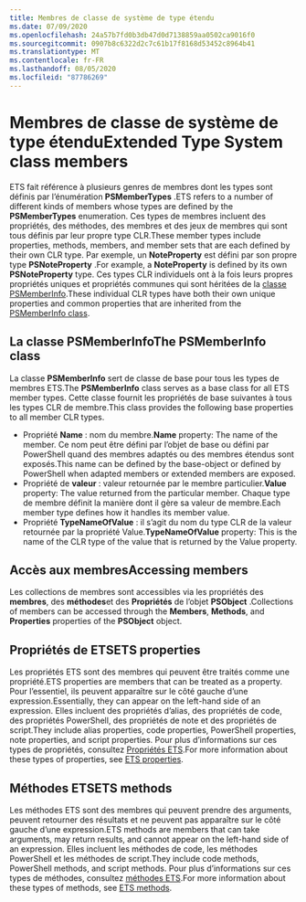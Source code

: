 ```yaml
---
title: Membres de classe de système de type étendu
ms.date: 07/09/2020
ms.openlocfilehash: 24a57b7fd0b3db47d0d7138859aa0502ca9016f0
ms.sourcegitcommit: 0907b8c6322d2c7c61b17f8168d53452c8964b41
ms.translationtype: MT
ms.contentlocale: fr-FR
ms.lasthandoff: 08/05/2020
ms.locfileid: "87786269"
---
```

# <a name="extended-type-system-class-members"></a><span data-ttu-id="46516-102">Membres de classe de système de type étendu</span><span class="sxs-lookup"><span data-stu-id="46516-102">Extended Type System class members</span></span>

<span data-ttu-id="46516-103">ETS fait référence à plusieurs genres de membres dont les types sont définis par l’énumération **PSMemberTypes** .</span><span class="sxs-lookup"><span data-stu-id="46516-103">ETS refers to a number of different kinds of members whose types are defined by the **PSMemberTypes** enumeration.</span></span> <span data-ttu-id="46516-104">Ces types de membres incluent des propriétés, des méthodes, des membres et des jeux de membres qui sont tous définis par leur propre type CLR.</span><span class="sxs-lookup"><span data-stu-id="46516-104">These member types include properties, methods, members, and member sets that are each defined by their own CLR type.</span></span> <span data-ttu-id="46516-105">Par exemple, un **NoteProperty** est défini par son propre type **PSNoteProperty** .</span><span class="sxs-lookup"><span data-stu-id="46516-105">For example, a **NoteProperty** is defined by its own **PSNoteProperty** type.</span></span> <span data-ttu-id="46516-106">Ces types CLR individuels ont à la fois leurs propres propriétés uniques et propriétés communes qui sont héritées de la [classe PSMemberInfo](/dotnet/api/system.management.automation.psmemberinfo).</span><span class="sxs-lookup"><span data-stu-id="46516-106">These individual CLR types have both their own unique properties and common properties that are inherited from the [PSMemberInfo class](/dotnet/api/system.management.automation.psmemberinfo).</span></span>

## <a name="the-psmemberinfo-class"></a><span data-ttu-id="46516-107">La classe PSMemberInfo</span><span class="sxs-lookup"><span data-stu-id="46516-107">The PSMemberInfo class</span></span>

<span data-ttu-id="46516-108">La classe **PSMemberInfo** sert de classe de base pour tous les types de membres ETS.</span><span class="sxs-lookup"><span data-stu-id="46516-108">The **PSMemberInfo** class serves as a base class for all ETS member types.</span></span> <span data-ttu-id="46516-109">Cette classe fournit les propriétés de base suivantes à tous les types CLR de membre.</span><span class="sxs-lookup"><span data-stu-id="46516-109">This class provides the following base properties to all member CLR types.</span></span>

- <span data-ttu-id="46516-110">Propriété **Name** : nom du membre.</span><span class="sxs-lookup"><span data-stu-id="46516-110">**Name** property: The name of the member.</span></span> <span data-ttu-id="46516-111">Ce nom peut être défini par l’objet de base ou défini par PowerShell quand des membres adaptés ou des membres étendus sont exposés.</span><span class="sxs-lookup"><span data-stu-id="46516-111">This name can be defined by the base-object or defined by PowerShell when adapted members or extended members are exposed.</span></span>
- <span data-ttu-id="46516-112">Propriété de **valeur** : valeur retournée par le membre particulier.</span><span class="sxs-lookup"><span data-stu-id="46516-112">**Value** property: The value returned from the particular member.</span></span> <span data-ttu-id="46516-113">Chaque type de membre définit la manière dont il gère sa valeur de membre.</span><span class="sxs-lookup"><span data-stu-id="46516-113">Each member type defines how it handles its member value.</span></span>
- <span data-ttu-id="46516-114">Propriété **TypeNameOfValue** : il s’agit du nom du type CLR de la valeur retournée par la propriété Value.</span><span class="sxs-lookup"><span data-stu-id="46516-114">**TypeNameOfValue** property: This is the name of the CLR type of the value that is returned by the Value property.</span></span>

## <a name="accessing-members"></a><span data-ttu-id="46516-115">Accès aux membres</span><span class="sxs-lookup"><span data-stu-id="46516-115">Accessing members</span></span>

<span data-ttu-id="46516-116">Les collections de membres sont accessibles via les propriétés des **membres**, des **méthodes**et des **Propriétés** de l’objet **PSObject** .</span><span class="sxs-lookup"><span data-stu-id="46516-116">Collections of members can be accessed through the **Members**, **Methods**, and **Properties** properties of the **PSObject** object.</span></span>

## <a name="ets-properties"></a><span data-ttu-id="46516-117">Propriétés de ETS</span><span class="sxs-lookup"><span data-stu-id="46516-117">ETS properties</span></span>

<span data-ttu-id="46516-118">Les propriétés ETS sont des membres qui peuvent être traités comme une propriété.</span><span class="sxs-lookup"><span data-stu-id="46516-118">ETS properties are members that can be treated as a property.</span></span> <span data-ttu-id="46516-119">Pour l’essentiel, ils peuvent apparaître sur le côté gauche d’une expression.</span><span class="sxs-lookup"><span data-stu-id="46516-119">Essentially, they can appear on the left-hand side of an expression.</span></span> <span data-ttu-id="46516-120">Elles incluent des propriétés d’alias, des propriétés de code, des propriétés PowerShell, des propriétés de note et des propriétés de script.</span><span class="sxs-lookup"><span data-stu-id="46516-120">They include alias properties, code properties, PowerShell properties, note properties, and script properties.</span></span> <span data-ttu-id="46516-121">Pour plus d’informations sur ces types de propriétés, consultez [Propriétés ETS](properties.md).</span><span class="sxs-lookup"><span data-stu-id="46516-121">For more information about these types of properties, see [ETS properties](properties.md).</span></span>

## <a name="ets-methods"></a><span data-ttu-id="46516-122">Méthodes ETS</span><span class="sxs-lookup"><span data-stu-id="46516-122">ETS methods</span></span>

<span data-ttu-id="46516-123">Les méthodes ETS sont des membres qui peuvent prendre des arguments, peuvent retourner des résultats et ne peuvent pas apparaître sur le côté gauche d’une expression.</span><span class="sxs-lookup"><span data-stu-id="46516-123">ETS methods are members that can take arguments, may return results, and cannot appear on the left-hand side of an expression.</span></span> <span data-ttu-id="46516-124">Elles incluent les méthodes de code, les méthodes PowerShell et les méthodes de script.</span><span class="sxs-lookup"><span data-stu-id="46516-124">They include code methods, PowerShell methods, and script methods.</span></span>
<span data-ttu-id="46516-125">Pour plus d’informations sur ces types de méthodes, consultez [méthodes ETS](methods.md).</span><span class="sxs-lookup"><span data-stu-id="46516-125">For more information about these types of methods, see [ETS methods](methods.md).</span></span>
